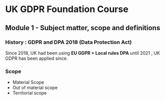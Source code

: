 # UK GDPR Foundation Course
## Module 1 - Subject matter, scope and definitions

### History : GDPR and DPA 2018 (Data Protection Act)
Since 2018, UK had been using <strong>EU GDPR + Local rules DPA</strong> until 2021
, UK GDPR has been applied since.

### Scope
- Material Scope
- Out of material scope
- Territorial scope
